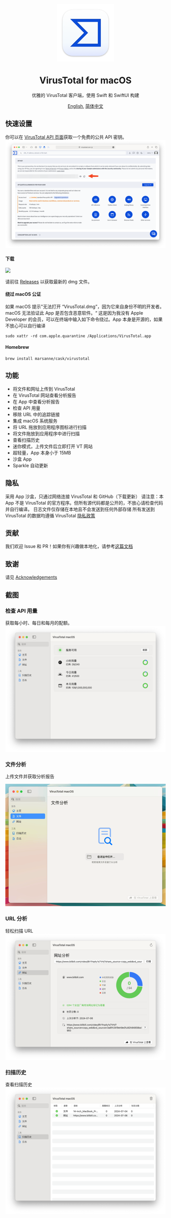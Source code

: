 <p align="center">
<img height="180" src="https://github.com/Jerry23011/VirusTotal-macOS/blob/main/Resources/AppIcon.png" />
</p>

<h1 align="center">VirusTotal for macOS</h1>

<p align="center"> 优雅的 VirusTotal 客户端，使用 Swift 和 SwiftUI 构建</p>

<p align="center">
<a href="https://github.com/Jerry23011/VirusTotal-macOS/blob/main/README.md">English</a>,
<a href="https://github.com/Jerry23011/VirusTotal-macOS/blob/main/README_CN.md">简体中文</a>
</p>

## 快速设置
你可以在 [VirusTotal API 页面](https://www.virustotal.com/gui/my-apikey)获取一个免费的公共 API 密钥。
<img src="https://github.com/Jerry23011/VirusTotal-macOS/blob/main/Resources/API.png"/>
#### 下载
<img src="https://img.shields.io/badge/macOS-14.0-green"/>

请前往 [Releases](https://github.com/Jerry23011/VirusTotal-macOS/releases) 以获取最新的 dmg 文件。
#### 绕过 macOS 公证
如果 macOS 提示"无法打开 “VirusTotal.dmg”，因为它来自身份不明的开发者。macOS 无法验证此 App 是否包含恶意软件。“ 这是因为我没有 Apple Developer 的会员，可以在终端中输入如下命令绕过。App 本身是开源的，如果不放心可以自行编译

```
sudo xattr -rd com.apple.quarantine /Applications/VirusTotal.app
```
#### Homebrew
```
brew install marsanne/cask/virustotal
```
## 功能
- 将文件和网址上传到 VirusTotal
- 在 VirusTotal 网站查看分析报告
- 在 App 中查看分析报告
- 检查 API 用量
- 移除 URL 中的追踪链接
- 集成 macOS 系统服务
- 将 URL 拖放到应用程序图标进行扫描
- 将文件拖放到应用程序中进行扫描
- 查看扫描历史
- 迷你模式，上传文件后立即打开 VT 网站
- 超轻量，App 本身小于 15MB
- 沙盒 App
- Sparkle 自动更新
## 隐私
采用 App 沙盒，只通过网络连接 VirusTotal 和 GitHub（下载更新）
请注意：本 App 不是 VirusTotal 的官方程序。但所有源代码都是公开的，不放心请检查代码并自行编译。
日志文件仅存储在本地且不会发送到任何外部存储
所有发送到 VirusTotal 的数据均遵循 VirusTotal [隐私政策](https://docs.virustotal.com/docs/privacy-policy)
## 贡献
我们欢迎 Issue 和 PR！如果你有兴趣做本地化，请参考[这篇文档](https://github.com/Jerry23011/VirusTotal-macOS/blob/main/Resources/Docs/Localization-Guide_EN.md)
## 致谢
请见 [Acknowledgements](https://github.com/Jerry23011/VirusTotal-macOS/blob/main/ACKNOWLEDGEMENTS.md)
## 截图
### 检查 API 用量
获取每小时、每日和每月的配额。
<img src="https://github.com/Jerry23011/VirusTotal-macOS/blob/main/Resources/HomePage_CN.png"/>
### 文件分析
上传文件并获取分析报告

<img src="https://github.com/Jerry23011/VirusTotal-macOS/blob/main/Resources/File_CN.gif"/>

### URL 分析
轻松扫描 URL
<img src="https://github.com/Jerry23011/VirusTotal-macOS/blob/main/Resources/URL_CN.png"/>
### 扫描历史
查看扫描历史
<img src="https://github.com/Jerry23011/VirusTotal-macOS/blob/main/Resources/ScanHistory_CN.png"/>
